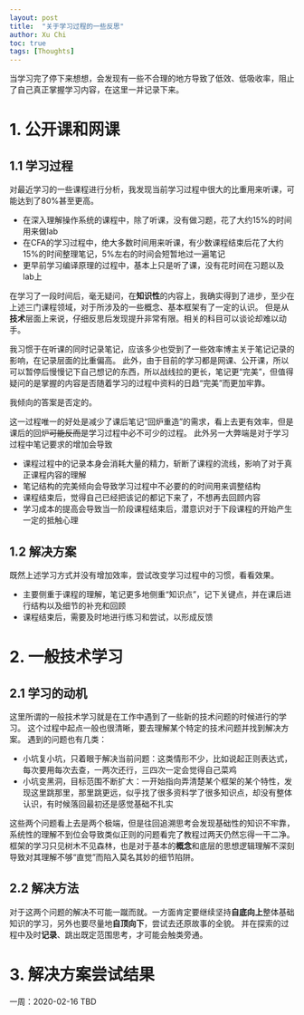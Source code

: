 ```yaml
---
layout: post
title:  "关于学习过程的一些反思"
author: Xu Chi
toc: true
tags: [Thoughts]
---
```


当学习完了停下来想想，会发现有一些不合理的地方导致了低效、低吸收率，阻止了自己真正掌握学习内容，在这里一并记录下来。

# 1. 公开课和网课

## 1.1 学习过程

对最近学习的一些课程进行分析，我发现当前学习过程中很大的比重用来听课，可能达到了80%甚至更高。

  * 在深入理解操作系统的课程中，除了听课，没有做习题，花了大约15%的时间用来做lab
  * 在CFA的学习过程中，绝大多数时间用来听课，有少数课程结束后花了大约15%的时间整理笔记，5%左右的时间会短暂地过一遍笔记
  * 更早前学习编译原理的过程中，基本上只是听了课，没有花时间在习题以及lab上

在学习了一段时间后，毫无疑问，在**知识性**的内容上，我确实得到了进步，至少在上述三门课程领域，对于所涉及的一些概念、基本框架有了一定的认识。
但是从**技术**层面上来说，仔细反思后发现提升非常有限。相关的科目可以谈论却难以动手。

我习惯于在听课的同时记录笔记，应该多少也受到了一些效率博主关于笔记记录的影响，在记录层面的比重偏高。
此外，由于目前的学习都是网课、公开课，所以可以暂停后慢慢记下自己想记的东西，所以战线拉的更长，笔记更“完美”，但值得疑问的是掌握的内容是否随着学习的过程中资料的日趋“完美”而更加牢靠。

我倾向的答案是否定的。

这一过程唯一的好处是减少了课后笔记“回炉重造”的需求，看上去更有效率，但是课后的回炉~~可能反而~~是学习过程中必不可少的过程。
此外另一大弊端是对于学习过程中笔记要求的增加会导致
  * 课程过程中的记录本身会消耗大量的精力，斩断了课程的流线，影响了对于真正课程内容的理解
  * 笔记结构的完美倾向会导致学习过程中不必要的的时间用来调整结构
  * 课程结束后，觉得自己已经把该记的都记下来了，不想再去回顾内容
  * 学习成本的提高会导致当一阶段课程结束后，潜意识对于下段课程的开始产生一定的抵触心理

## 1.2 解决方案

既然上述学习方式并没有增加效率，尝试改变学习过程中的习惯，看看效果。

  * 主要侧重于课程的理解，笔记更多地侧重“知识点”，记下关键点，并在课后进行结构以及细节的补充和回顾
  * 课程结束后，需要及时地进行练习和尝试，以形成反馈

# 2. 一般技术学习

## 2.1 学习的动机

这里所谓的一般技术学习就是在工作中遇到了一些新的技术问题的时候进行的学习。
这个过程中起点一般也很清晰，要去理解某个特定的技术问题并找到解决方案。
遇到的问题也有几类：

  * 小坑复小坑，只着眼于解决当前问题：这类情形不少，比如说起正则表达式，每次要用每次去查，一两次还行，三四次一定会觉得自己菜鸡
  * 小坑变黑洞，目标范围不断扩大：一开始指向弄清楚某个框架的某个特性，发现这里跳那里，那里跳更远，似乎找了很多资料学了很多知识点，却没有整体认识，有时候落回最初还是感觉基础不扎实

这些两个问题看上去是两个极端，但是往回追溯思考会发现基础性的知识不牢靠，系统性的理解不到位会导致类似正则的问题看完了教程过两天仍然忘得一干二净。
框架的学习只见树木不见森林，也是对于基本的**概念**和底层的思想逻辑理解不深刻导致对其理解不够“直觉”而陷入莫名其妙的细节陷阱。

## 2.2 解决方法

对于这两个问题的解决不可能一蹴而就。一方面肯定要继续坚持**自底向上**整体基础知识的学习，另外也要尽量地**自顶向下**，尝试去还原故事的全貌。
并在探索的过程中及时**记录**、跳出既定范围思考，才可能会触类旁通。
  
# 3. 解决方案尝试结果

一周：2020-02-16 TBD